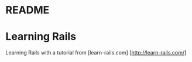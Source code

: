 # README
# Learning Rails

Learning Rails with a tutorial from [learn-rails.com] [http://learn-rails.com/]

